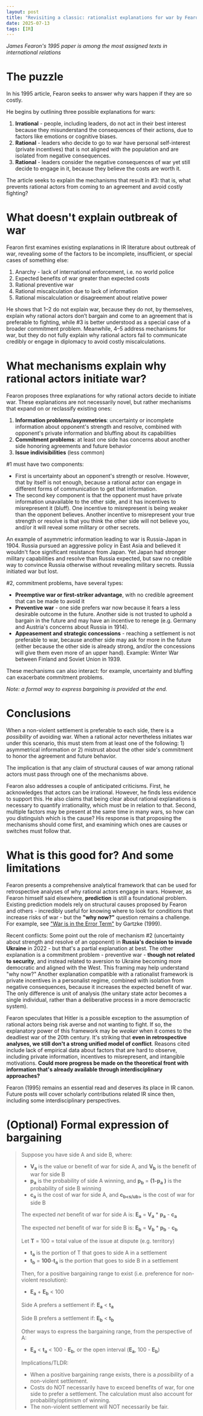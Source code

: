 ```yaml
---
layout: post
title: "Revisiting a classic: rationalist explanations for war by Fearon"
date: 2025-07-13
tags: [IR]
---
```


*James Fearon's 1995 paper is among the most assigned texts in international relations*

# The puzzle

In his 1995 article, Fearon seeks to answer why wars happen if they are so costly.

He begins by outlining three possible explanations for wars: 
1. **Irrational** - people, including leaders, do not act in their best interest because they misunderstand the consequences of their actions, due to factors like emotions or cognitive biases.
2. **Rational** - leaders who decide to go to war have personal self-interest (private incentives) that is not aligned with the population and are isolated from negative consequences.
3. **Rational** - leaders consider the negative consequences of war yet still decide to engage in it, because they believe the costs are worth it.

The article seeks to explain the mechanisms that result in #3: that is, what prevents rational actors from coming to an agreement and avoid costly fighting? 

# What doesn't explain outbreak of war

Fearon first examines existing explanations in IR literature about outbreak of war, revealing some of the factors to be incomplete, insufficient, or special cases of something else:
1. Anarchy - lack of international enforcement, i.e. no world police
2. Expected benefits of war greater than expected costs
3. Rational preventive war
4. Rational miscalculation due to lack of information
5. Rational miscalculation or disagreement about relative power

He shows that 1–2 do not explain war, because they do not, by themselves, explain why rational actors don’t bargain and come to an agreement that is preferable to fighting, while #3 is better understood as a special case of a broader commitment problem. 
Meanwhile, 4–5 address mechanisms for war, but they do not fully explain why rational actors fail to communicate credibly or engage in diplomacy to avoid costly miscalculations.
# What mechanisms explain why rational actors initiate war?

Fearon proposes three explanations for why rational actors decide to initiate war. These explanations are not necessarily novel, but rather mechanisms that expand on or reclassify existing ones:
1. **Information problems/asymmetries**: uncertainty or incomplete information about opponent's strength and resolve, combined with opponent's private information and bluffing about its capabilities
2. **Commitment problems**: at least one side has concerns about another side honoring agreements and future behavior
3. **Issue indivisibilities** (less common)

#1 must have two components:
  - First is uncertainty about an opponent's strength or resolve. However, that by itself is not enough, because a rational actor can engage in different forms of communication to get that information. 
  - The second key component is that the opponent must have private information unavailable to the other side, and it has incentives to misrepresent it (bluff). One incentive to misrepresent is being weaker than the opponent believes. Another incentive to misrepresent your true strength or resolve is that you think the other side will not believe you, and/or it will reveal some military or other secrets. 

An example of asymmetric information leading to war is Russia-Japan in 1904.
Russia pursued an aggressive policy in East Asia and believed it wouldn't face significant resistance from Japan.
Yet Japan had stronger military capabilities and resolve than Russia expected, but saw no credible way to convince Russia otherwise without revealing military secrets. 
Russia initiated war but lost.

#2, commitment problems, have several types:
  - **Preemptive war or first-striker advantage**, with no credible agreement that can be made to avoid it
  - **Preventive war** - one side prefers war now because it fears a less desirable outcome in the future. Another side is not trusted to uphold a bargain in the future and may have an incentive to renege (e.g. Germany and Austria's concerns about Russia in 1914).
  - **Appeasement and strategic concessions** - reaching a settlement is not preferable to war, because another side may ask for more in the future (either because the other side is already strong, and/or the concessions will give them even more of an upper hand). Example: Winter War between Finland and Soviet Union in 1939.

These mechanisms can also interact: for example, uncertainty and bluffing can exacerbate commitment problems.

*Note: a formal way to express bargaining is provided at the end.*

# Conclusions

When a non-violent settlement is preferable to each side, there is a *possibility* of avoiding war. 
When a rational actor nevertheless initiates war under this scenario, this must stem from at least one of the following: 1) asymmetrical information or 2) mistrust about the other side's commitment to honor the agreement and future behavior. 

The implication is that any claim of structural causes of war among rational actors must pass through one of the mechanisms above.

Fearon also addresses a couple of anticipated criticisms. First, he acknowledges that actors can be irrational. However, he finds less evidence to support this. He also claims that being clear about rational explanations is necessary to quantify irrationality, which must be in relation to that. Second, multiple factors may be present at the same time in many wars, so how can you distinguish which is the cause? His response is that proposing the mechanisms should come first, and examining which ones are causes or switches must follow that.  

# What is this good for? And some limitations

Fearon presents a comprehensive analytical framework that can be used for retrospective analyses of why rational actors  engage in wars. 
However, as Fearon himself said elsewhere, **prediction** is still a foundational problem. 
Existing prediction models rely on structural causes proposed by Fearon and others - incredibly useful for knowing where to look for conditions that increase risks of war -  but the **"why now?"** question remains a challenge. 
For example, see ["War is in the Error Term"](https://pages.ucsd.edu/~egartzke/publications/gartzke_io_99.pdf) by Gartzke (1999).

Recent conflicts: Some point out the role of mechanism #2 (uncertainty about strength and resolve of an opponent) in **Russia's decision to invade Ukraine** in 2022 - but that's a partial explanation at best. 
The other explanation is a commitment problem - preventive war - **though not related to security**, and instead related to aversion to Ukraine becoming more democratic and aligned with the West.  This framing may help understand "why now?"
Another explanation compatible with a rationalist framework is private incentives in a personalist regime, combined with isolation from negative consequences, because it increases the expected benefit of war. The only difference is unit of analysis (the unitary state actor becomes a single individual, rather than a deliberative process in a more democractic system).

Fearon speculates that Hitler is a possible exception to the assumption of rational actors being risk averse and not wanting to fight. 
If so, the explanatory power of this framework may be *weaker* when it comes to the deadliest war of the 20th century. 
It's striking that **even in retrospective analyses, we still don't a strong unified model of conflict**. 
Reasons cited include lack of empirical data about factors that are hard to observe, including private information, incentives to misrepresent, and intangible motivations. 
**Could more progress be made on the theoretical front with information that's already available through interdisciplinary approaches?**

Fearon (1995) remains an essential read and deserves its place in IR canon. 
Future posts will cover scholarly contributions related IR since then, including some interdisciplinary perspectives.


# (Optional) Formal expression of bargaining
> Suppose you have side A and side B, where:
>  - **V<sub>a</sub>**  is the value or benefit of war for side A, and **V<sub>b</sub>** is the benefit of war for side B
>  - **p<sub>a</sub>** is the probability of side A winning, and **p<sub>b</sub>** = **(1-p<sub>a</sub>** **)** is the probability of side B winning
>  - **c<sub>a</sub>** is the cost of war for side A, and **c<sub>b<s/ub>**  is the cost of war for side B
> 
> The expected *net* benefit of war for side A is: **E<sub>a</sub>** = **V<sub>a</sub>** * **p<sub>a</sub>** - **c<sub>a</sub>** 
>
> The expected *net* benefit of war for side B is: **E<sub>b</sub>** = **V<sub>b</sub>** * **p<sub>b</sub>** - **c<sub>b</sub>** 
>
> Let **T** = 100 = total value of the issue at dispute (e.g. territory) 
>    -    **t<sub>a</sub>** is the portion of T that goes to side A in a settlement
>    -    **t<sub>b</sub>** = **100**-**t<sub>a</sub>** is the portion that goes to side B in a settlement
> 
> Then, for a positive bargaining range to exist (i.e. preference for non-violent resolution):
> - **E<sub>a</sub>** + **E<sub>b</sub>** < 100
>   
> Side A prefers a settlement if: **E<sub>a</sub>** < **t<sub>a</sub>** 
> 
> Side B prefers a settlement if: **E<sub>b</sub>** < **t<sub>b</sub>** 
>
> Other ways to express the bargaining range, from the perspective of A:  
>   - **E<sub>a</sub>** < **t<sub>a</sub>** < 100 - **E<sub>b</sub>**, or the open interval (**E<sub>a</sub>**, 100 - **E<sub>b</sub>**)
>
> Implications/TLDR:
> - When a positive bargaining range exists, there is a *possibility* of a non-violent settlement. 
> - Costs do NOT necessarily have to exceed benefits of war, for one side to prefer a settlement. The calculation must also account for probability/optimism of winning.
> - The non-violent settlement will NOT necessarily be fair.







